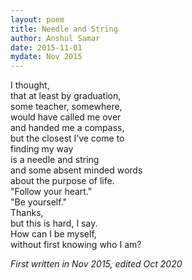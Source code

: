 ```yaml
---
layout: poem
title: Needle and String
author: Anshul Samar
date: 2015-11-01
mydate: Nov 2015
---
```



I thought,  
that at least by graduation,  
some teacher, somewhere,  
would have called me over  
and handed me a compass,  
but the closest I’ve come to   
finding my way  
is a needle and string   
and some absent minded words  
about the purpose of life.  
"Follow your heart."  
"Be yourself."  
Thanks,  
but this is hard, I say.   
How can I be myself,  
without first knowing who I am?  

*First written in Nov 2015, edited Oct 2020*

